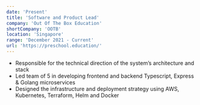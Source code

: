 ```yaml
---
date: 'Present'
title: 'Software and Product Lead'
company: 'Out Of The Box Education'
shortCompany: 'OOTB'
location: 'Singapore'
range: 'December 2021 - Current'
url: 'https://preschool.education/'
---
```


- Responsible for the technical direction of the system’s architecture and stack
- Led team of 5 in developing frontend and backend Typescript, Express & Golang microservices
- Designed the infrastructure and deployment strategy using AWS, Kubernetes, Terraform, Helm and Docker
